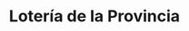 ---
title: "Lotería de la Provincia"
url: /olivos/loteria-de-la-provincia-gobernador-manuel-ugarte-2/
shop: Lotterie
---